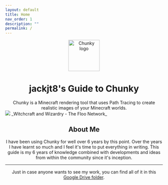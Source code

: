 ```yaml
---
layout: default
title: Home
nav_order: 1
description: ""
permalink: /
---
```


<p align="center">
  <img width="100" src="https://raw.githubusercontent.com/llbit/chunky-docs/master/images/logo.png" alt="Chunky logo">
</p>
<h1 align="center">jackjt8's Guide to Chunky </h1>


<div align="center">Chunky is a Minecraft rendering tool that uses Path Tracing to create realistic images of your Minecraft worlds.</div>

<img src="https://github.com/jackjt8/ChunkyGuide/blob/master/img/HP_14-512.denoised.png">
_Witchcraft and Wizardry - The Floo Network_

<h2 align="center">About Me</h2>

<div align="center">
I have been using Chunky for well over 6 years by this point. Over the years I have learnt so much and I feel it's time to put everything in writing. This guide is my 6 years of knowledge combined with developments and ideas from within the community since it's inception.
</div>

---

<div align="center">
Just in case anyone wants to see my work, you can find all of it in this <a href="https://drive.google.com/drive/folders/0B_SPuj2L5KJSSmpwOVlFWlJtWE0?usp=sharing">Google Drive folder</a>.
</div>